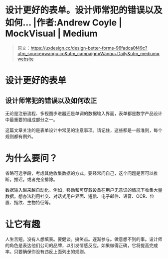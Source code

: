 # 设计更好的表单。设计师常犯的错误以及如何… |作者:Andrew Coyle | MockVisual | Medium

> 原文：<https://uxdesign.cc/design-better-forms-96fadca0f49c?utm_source=wanqu.co&utm_campaign=Wanqu+Daily&utm_medium=website>

# 设计更好的表单

## 设计师常犯的错误以及如何改正

无论是注册流程、多视图步进器还是单调的数据输入界面，表单都是数字产品设计中最重要的组成部分之一。

这篇文章关注的是表单设计中常见的注意事项。请记住，这些都是一般准则，每个规则都有例外。

# 为什么要问？

省略可选字段，考虑其他收集数据的方式。要经常问自己，这个问题是否可以推断，推迟，或者完全排除。

数据输入越来越自动化。例如，移动和可穿戴设备在用户无意识的情况下收集大量数据。想办法利用社交、对话式用户界面、短信、电子邮件、语音、OCR、位置、指纹、生物特征等。

# 让它有趣

人生苦短。没有人想填表。要健谈。搞笑点。逐渐参与。做意想不到的事。设计师的角色是表达他们公司的品牌，以引发情感反应。如果做得正确，它将提高完成率。只要确保你没有违反上面列出的规则。